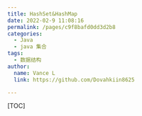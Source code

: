 ```yaml
---
title: HashSet&HashMap
date: 2022-02-9 11:08:16
permalink: /pages/c9f8bafd0dd3d2b8
categories:
  - Java
  - java 集合
tags:
  - 数据结构
author:
  name: Vance L
  link: https://github.com/Dovahkiin8625

---
```






[TOC]
